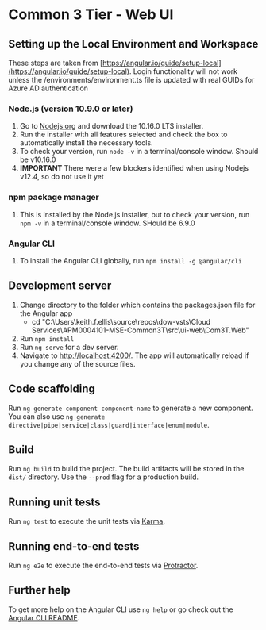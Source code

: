 # Common 3 Tier - Web UI


## Setting up the Local Environment and Workspace
These steps are taken from [https://angular.io/guide/setup-local](https://angular.io/guide/setup-local). Login functionality will not work unless the /environments/environment.ts file is updated with real GUIDs for Azure AD authentication


### Node.js (version 10.9.0 or later)
1. Go to [Nodejs.org](https://nodejs.org/en/) and download the 10.16.0 LTS installer.
2. Run the installer with all features selected and check the box to automatically install the necessary tools.
3. To check your version, run `node -v` in a terminal/console window. Should be v10.16.0
4. **IMPORTANT** There were a few blockers identified when using Nodejs v12.4, so do not use it yet

### npm package manager
1. This is installed by the Node.js installer, but to check your version, run `npm -v` in a terminal/console window. SHould be 6.9.0


### Angular CLI
1. To install the Angular CLI globally, run `npm install -g @angular/cli`



## Development server
1. Change directory to the folder which contains the packages.json file for the Angular app
	* cd "C:\Users\keith.f.ellis\source\repos\dow-vsts\Cloud Services\APM0004101-MSE-Common3T\src\ui-web\Com3T.Web"
2. Run `npm install`
3. Run `ng serve` for a dev server. 
4. Navigate to [http://localhost:4200/](http://localhost:4200/). The app will automatically reload if you change any of the source files.

## Code scaffolding

Run `ng generate component component-name` to generate a new component. You can also use `ng generate directive|pipe|service|class|guard|interface|enum|module`.

## Build

Run `ng build` to build the project. The build artifacts will be stored in the `dist/` directory. Use the `--prod` flag for a production build.

## Running unit tests

Run `ng test` to execute the unit tests via [Karma](https://karma-runner.github.io).

## Running end-to-end tests

Run `ng e2e` to execute the end-to-end tests via [Protractor](http://www.protractortest.org/).

## Further help

To get more help on the Angular CLI use `ng help` or go check out the [Angular CLI README](https://github.com/angular/angular-cli/blob/master/README.md).
